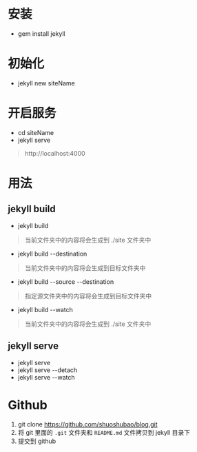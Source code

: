 # 安装

- gem install jekyll

# 初始化

- jekyll new siteName

# 开启服务

- cd siteName
- jekyll serve

> http://localhost:4000

# 用法

## jekyll build

- jekyll build

> 当前文件夹中的内容将会生成到 ./site 文件夹中

- jekyll build --destination <destination>

> 当前文件夹中的内容将会生成到目标文件夹<destination>中

- jekyll build --source <source> --destination <destination>

> 指定源文件夹<source>中的内容将会生成到目标文件夹<destination>中

- jekyll build --watch

> 当前文件夹中的内容将会生成到 ./site 文件夹中

## jekyll serve

- jekyll serve
- jekyll serve --detach
- jekyll serve --watch

# Github

1. git clone https://github.com/shuoshubao/blog.git
2. 将 git 里面的 `.git` 文件夹和 `README.md` 文件拷贝到 jekyll 目录下
3. 提交到 github
